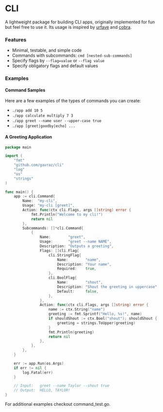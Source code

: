 # CLI

A lightweight package for building CLI apps, originally implemented for fun but feel free to use it.
Its usage is inspired by [urfave](https://github.com/urfave/cli) and [cobra](https://github.com/spf13/cobra).

### Features

* Minimal, testable, and simple code
* Commands with subcommands: `cmd [nested-sub-commands]`
* Specify flags by `--flag=value` or `--flag value`
* Specify obligatory flags and default values

### Examples

#### Command Samples

Here are a few examples of the types of commands you can create:

* `./app add 10 5`
* `./app calculate multiply 7 3`
* `./app greet --name user --upper-case true`
* `./app [greet|goodby|echo] ...`

#### A Greeting Application

```go
package main

import (
	"fmt"
	"github.com/gavraz/cli"
	"log"
	"os"
	"strings"
)

func main() {
	app := cli.Command{
		Name:  "my-cli",
		Usage: "my-cli [greet]",
		Action: func(ctx cli.Flags, args []string) error {
			fmt.Println("Welcome to my cli!")
			return nil
		},
		Subcommands: []*cli.Command{
			{
				Name:        "greet",
				Usage:       "greet --name NAME",
				Description: "Outputs a greeting",
				Flags: []cli.Flag{
					cli.StringFlag{
						Name:        "name",
						Description: "Your name",
						Required:    true,
					},
					cli.BoolFlag{
						Name:        "shout",
						Description: "Shout the greeting in uppercase",
						Default:     false,
					},
				},
				Action: func(ctx cli.Flags, args []string) error {
					name := ctx.String("name")
					greeting := fmt.Sprintf("Hello, %s!", name)
					if shouldShout := ctx.Bool("shout"); shouldShout {
						greeting = strings.ToUpper(greeting)
					}
					fmt.Println(greeting)
					return nil
				},
			},
		},
	}

	err := app.Run(os.Args)
	if err != nil {
		log.Fatal(err)
	}

	// Input:	greet --name Taylor --shout true
	// Output:	HELLO, TAYLOR!
}

```

For additional examples checkout command_test.go.